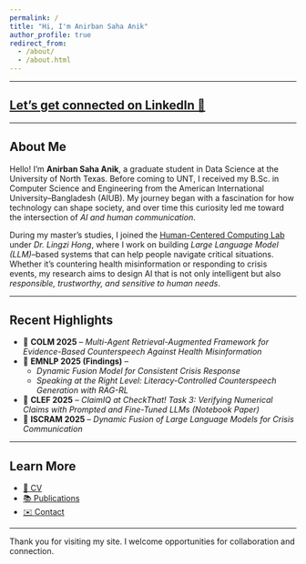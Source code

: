 ```yaml
---
permalink: /
title: "Hi, I'm Anirban Saha Anik"
author_profile: true
redirect_from: 
  - /about/
  - /about.html
---
```


---

## [Let’s get connected on LinkedIn 🤝](https://www.linkedin.com/in/anirban-saha-anik/)

---

## About Me

Hello! I’m **Anirban Saha Anik**, a graduate student in Data Science at the University of North Texas. Before coming to UNT, I received my B.Sc. in Computer Science and Engineering from the American International University–Bangladesh (AIUB). My journey began with a fascination for how technology can shape society, and over time this curiosity led me toward the intersection of *AI and human communication*.  

During my master’s studies, I joined the [Human-Centered Computing Lab](https://lingzihong.github.io/index.html) under *Dr. Lingzi Hong*, where I work on building *Large Language Model (LLM)*–based systems that can help people navigate critical situations. Whether it’s countering health misinformation or responding to crisis events, my research aims to design AI that is not only intelligent but also *responsible, trustworthy, and sensitive to human needs*.  

---

## Recent Highlights

- 📄 **COLM 2025** – *Multi-Agent Retrieval-Augmented Framework for Evidence-Based Counterspeech Against Health Misinformation*  
- 📄 **EMNLP 2025 (Findings)** –  
  - *Dynamic Fusion Model for Consistent Crisis Response*  
  - *Speaking at the Right Level: Literacy-Controlled Counterspeech Generation with RAG-RL*  
- 📄 **CLEF 2025** – *ClaimIQ at CheckThat! Task 3: Verifying Numerical Claims with Prompted and Fine-Tuned LLMs* *(Notebook Paper)*  
- 📄 **ISCRAM 2025** – *Dynamic Fusion of Large Language Models for Crisis Communication*  

---

## Learn More

- [📄 CV](/cv/)  
- [📚 Publications](/publications/)  
- [✉️ Contact](mailto:anirbansahaanik@my.unt.edu)  

---

Thank you for visiting my site. I welcome opportunities for collaboration and connection.  
